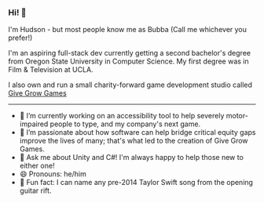 ### Hi! 👋

I'm Hudson - but most people know me as Bubba (Call me whichever you prefer!)

I'm an aspiring full-stack dev currently getting a second bachelor's degree from Oregon State University in Computer Science.
My first degree was in Film & Television at UCLA.

I also own and run a small charity-forward game development studio called [Give Grow Games](givegrow.games)

---
- 🔭 I’m currently working on an accessibility tool to help severely motor-impaired people to type, and my company's next game.
- 🌱 I’m passionate about how software can help bridge critical equity gaps improve the lives of many; that's what led to the creation of Give Grow Games. 
- 💬 Ask me about Unity and C#! I'm always happy to help those new to either one!
- 😄 Pronouns: he/him
- 🎸 Fun fact: I can name any pre-2014 Taylor Swift song from the opening guitar rift.

